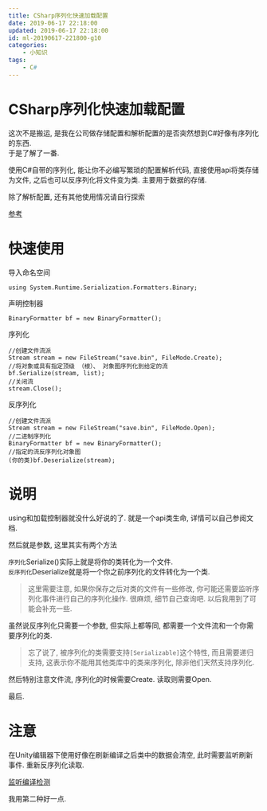 ```yaml
---
title: CSharp序列化快速加载配置
date: 2019-06-17 22:18:00
updated: 2019-06-17 22:18:00
id: ml-20190617-221800-g10
categories:
	- 小知识
tags: 
	- C#
---
```

# CSharp序列化快速加载配置

这次不是搬运, 是我在公司做存储配置和解析配置的是否突然想到C#好像有序列化的东西.  
于是了解了一番.  

使用C#自带的序列化, 能让你不必编写繁琐的配置解析代码, 直接使用api将类存储为文件, 之后也可以反序列化将文件变为类. 主要用于数据的存储.

除了解析配置, 还有其他使用情况请自行探索

[参考](https://www.cnblogs.com/lsy131479/p/8371858.html "参考") 


<!--more-->

# 快速使用

导入命名空间
```
using System.Runtime.Serialization.Formatters.Binary;
```
声明控制器
```
BinaryFormatter bf = new BinaryFormatter();
```
序列化
```
//创建文件流派
Stream stream = new FileStream("save.bin", FileMode.Create);
//将对象或具有指定顶级 （根）、 对象图序列化到给定的流
bf.Serialize(stream, list);
//关闭流
stream.Close();
```
反序列化
```
//创建文件流派
Stream stream = new FileStream("save.bin", FileMode.Open);
//二进制序列化
BinaryFormatter bf = new BinaryFormatter();
//指定的流反序列化对象图
(你的类)bf.Deserialize(stream);
```

# 说明

using和加载控制器就没什么好说的了. 就是一个api类生命, 详情可以自己参阅文档.

然后就是参数, 这里其实有两个方法

`序列化`Serialize()实际上就是将你的类转化为一个文件.  
`反序列化`Deserialize就是将一个你之前序列化的文件转化为一个类.

> 这里需要注意, 如果你保存之后对类的文件有一些修改, 你可能还需要监听序列化事件进行自己的序列化操作. 很麻烦, 细节自己查询吧. 以后我用到了可能会补充一些.

虽然说反序列化只需要一个参数, 但实际上都等同, 都需要一个文件流和一个你需要序列化的类.

> 忘了说了, 被序列化的类需要支持`[Serializable]`这个特性, 而且需要递归支持, 这表示你不能用其他类库中的类来序列化, 除非他们天然支持序列化.

然后特别注意文件流, 序列化的时候需要Create. 读取则需要Open.

最后.

# 注意

在Unity编辑器下使用好像在刷新编译之后类中的数据会清空, 此时需要监听刷新事件. 重新反序列化读取.

[监听编译检测](https://blog.csdn.net/rhett_yuan/article/details/79615836)

我用第二种好一点.
